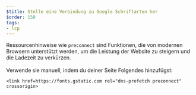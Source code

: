 ```yaml
---
$title: Stelle eine Verbindung zu Google Schriftarten her
$order: 150
tags:
- lcp
---
```


Ressourcenhinweise wie `preconnect` sind Funktionen, die von modernen Browsern unterstützt werden, um die Leistung der Website zu steigern und die Ladezeit zu verkürzen. <br><br> Verwende sie manuell, indem du deiner Seite Folgendes hinzufügst:

```
<link href=https://fonts.gstatic.com rel="dns-prefetch preconnect" crossorigin>
```
